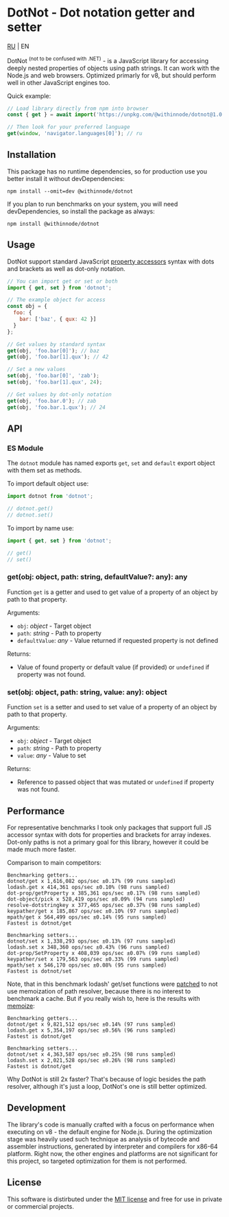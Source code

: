 # DotNot - Dot notation getter and setter

[RU](README.ru.md) | EN

DotNot <sup>(not to be confused with .NET)</sup> - is a JavaScript library for accessing deeply nested properties of objects using path strings. It can work with the Node.js and web browsers. Optimized primarly for v8, but should perform well in other JavaScript engines too.

Quick example:

```js
// Load library directly from npm into browser
const { get } = await import('https://unpkg.com/@withinnode/dotnot@1.0.0/lib/index.js');

// Then look for your preferred language
get(window, 'navigator.languages[0]'); // ru
```

## Installation

This package has no runtime dependencies, so for production use you better install it without devDependencies:

```
npm install --omit=dev @withinnode/dotnot
```

If you plan to run benchmarks on your system, you will need devDependencies, so install the package as always:

```
npm install @withinnode/dotnot
```

## Usage

DotNot support standard JavaScript [property accessors](https://developer.mozilla.org/en-US/docs/Web/JavaScript/Reference/Operators/Property_accessors) syntax with dots and brackets as well as dot-only notation.

```js
// You can import get or set or both
import { get, set } from 'dotnot';

// The example object for access
const obj = {
  foo: {
    bar: ['baz', { qux: 42 }]
  }
};

// Get values by standard syntax
get(obj, 'foo.bar[0]'); // baz
get(obj, 'foo.bar[1].qux'); // 42

// Set a new values
set(obj, 'foo.bar[0]', 'zab');
set(obj, 'foo.bar[1].qux', 24);

// Get values by dot-only notation
get(obj, 'foo.bar.0'); // zab
get(obj, 'foo.bar.1.qux'); // 24
```

## API

### ES Module

The `dotnot` module has named exports `get`, `set` and `default` export object with them set as methods.

To import default object use:

```js
import dotnot from 'dotnot';

// dotnot.get()
// dotnot.set()
```

To import by name use:

```js
import { get, set } from 'dotnot';

// get()
// set()
```

### get(obj: object, path: string, defaultValue?: any): any

Function `get` is a getter and used to get value of a property of an object by path to that property.

Arguments:

  * `obj`: _object_ - Target object
  * `path`: _string_ - Path to property
  * `defaultValue`: _any_ - Value returned if requested property is not defined

Returns:

  * Value of found property or default value (if provided) or `undefined` if property was not found.

### set(obj: object, path: string, value: any): object

Function `set` is a setter and used to set value of a property of an object by path to that property.

Arguments:

  * `obj`: _object_ - Target object
  * `path`: _string_ - Path to property
  * `value`: _any_ - Value to set

Returns:

  * Reference to passed object that was mutated or `undefined` if property was not found.

## Performance

For representative benchmarks I took only packages that support full JS accessor syntax with dots for properties and brackets for array indexes. Dot-only paths is not a primary goal for this library, however it could be made much more faster.

Comparison to main competitors:

```
Benchmarking getters...
dotnot/get x 1,616,082 ops/sec ±0.17% (99 runs sampled)
lodash.get x 414,361 ops/sec ±0.10% (98 runs sampled)
dot-prop/getProperty x 385,361 ops/sec ±0.17% (98 runs sampled)
dot-object/pick x 528,419 ops/sec ±0.09% (94 runs sampled)
resolve-dotstringkey x 377,465 ops/sec ±0.37% (98 runs sampled)
keypather/get x 185,867 ops/sec ±0.10% (97 runs sampled)
mpath/get x 564,499 ops/sec ±0.14% (95 runs sampled)
Fastest is dotnot/get

Benchmarking setters...
dotnot/set x 1,338,293 ops/sec ±0.13% (97 runs sampled)
lodash.set x 348,360 ops/sec ±0.43% (96 runs sampled)
dot-prop/SetProperty x 408,039 ops/sec ±0.07% (99 runs sampled)
keypather/set x 179,563 ops/sec ±0.33% (99 runs sampled)
mpath/set x 546,170 ops/sec ±0.08% (95 runs sampled)
Fastest is dotnot/set
```

Note, that in this benchmark lodash' get/set functions were [patched](patches/) to not use memoization of path resolver, because there is no interest to benchmark a cache. But if you really wish to, here is the results with [memoize](https://lodash.com/docs/4.17.15#memoize):

```
Benchmarking getters...
dotnot/get x 9,821,512 ops/sec ±0.14% (97 runs sampled)
lodash.get x 5,354,197 ops/sec ±0.56% (96 runs sampled)
Fastest is dotnot/get

Benchmarking setters...
dotnot/set x 4,363,587 ops/sec ±0.25% (98 runs sampled)
lodash.set x 2,021,528 ops/sec ±0.26% (98 runs sampled)
Fastest is dotnot/get
```

Why DotNot is still 2x faster? That's because of logic besides the path resolver, although it's just a loop, DotNot's one is still better optimized.

## Development

The library's code is manually crafted with a focus on performance when executing on v8 - the default engine for Node.js. During the optimization stage was heavily used such technique as analysis of bytecode and assembler instructions, generated by interpreter and compilers for x86-64 platform. Right now, the other engines and platforms are not significant for this project, so targeted optimization for them is not performed.

## License

This software is distirbuted under the [MIT license](LICENSE) and free for use in private or commercial projects.
